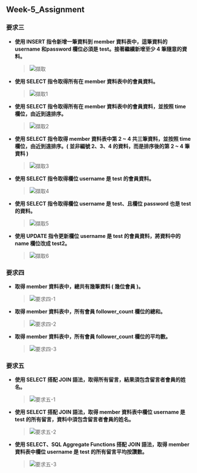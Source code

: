 ## Week-5_Assignment
  ### 要求三
* **使⽤ INSERT 指令新增⼀筆資料到 member 資料表中，這筆資料的 username 和password 欄位必須是 test。接著繼續新增⾄少 4 筆隨意的資料。**
  > ![擷取](https://user-images.githubusercontent.com/112391673/196144372-51d9a992-5a28-4d2a-a1bb-09e88bba45e5.PNG)



* **使⽤ SELECT 指令取得所有在 member 資料表中的會員資料。**
  > ![擷取1](https://user-images.githubusercontent.com/112391673/196135465-1bcbfd19-6fca-4717-b372-b802deafc732.PNG)

* **使⽤ SELECT 指令取得所有在 member 資料表中的會員資料，並按照 time 欄位，由近到遠排序。**
  > ![擷取2](https://user-images.githubusercontent.com/112391673/196135849-aa6d6a6a-2306-4b6b-aff2-f88d52aff9be.PNG)


* **使⽤ SELECT 指令取得 member 資料表中第 2 ~ 4 共三筆資料，並按照 time 欄位，由近到遠排序。( 並非編號 2、3、4 的資料，⽽是排序後的第 2 ~ 4 筆資料 )**
  > ![擷取3](https://user-images.githubusercontent.com/112391673/196135872-c8fefff4-b5b2-44aa-8e51-4c2c0a404524.PNG)

* **使⽤ SELECT 指令取得欄位 username 是 test 的會員資料。**
  > ![擷取4](https://user-images.githubusercontent.com/112391673/196136041-52b96a4e-10c9-4e12-a9b2-314d50478d2d.PNG)


* **使⽤ SELECT 指令取得欄位 username 是 test、且欄位 password 也是 test 的資料。**
  > ![擷取5](https://user-images.githubusercontent.com/112391673/196136068-82c8e585-b90e-4e6a-8bae-fdab34d8b94c.PNG)

* **使⽤ UPDATE 指令更新欄位 username 是 test 的會員資料，將資料中的 name 欄位改成 test2。**
  > ![擷取6](https://user-images.githubusercontent.com/112391673/196136081-7f3e90b9-bbab-4e98-9ac1-57e404654c67.PNG)

### 要求四
* **取得 member 資料表中，總共有幾筆資料 ( 幾位會員 )。**
  > ![要求四-1](https://user-images.githubusercontent.com/112391673/196138226-76786756-90e9-4610-b8c9-66cdf1be04ba.png)


* **取得 member 資料表中，所有會員 follower_count 欄位的總和。**
  > ![要求四-2](https://user-images.githubusercontent.com/112391673/196138242-ea823cb0-1981-43f2-bc94-ef4dc24e4a85.png)

* **取得 member 資料表中，所有會員 follower_count 欄位的平均數。**
  > ![要求四-3](https://user-images.githubusercontent.com/112391673/196138260-3e832ab0-1536-4475-b118-777dd24caf7d.png)

### 要求五
* **使⽤ SELECT 搭配 JOIN 語法，取得所有留⾔，結果須包含留⾔者會員的姓名。**
  > ![要求五-1](https://user-images.githubusercontent.com/112391673/196143004-d198067b-669b-4bc5-92eb-47b29b7e9a13.png)


* **使⽤ SELECT 搭配 JOIN 語法，取得 member 資料表中欄位 username 是 test 的所有留⾔，資料中須包含留⾔者會員的姓名。**
  > ![要求五-2](https://user-images.githubusercontent.com/112391673/196143035-d407c2c2-1c56-4be3-a667-489eea5dfbd1.png)


* **使⽤ SELECT、SQL Aggregate Functions 搭配 JOIN 語法，取得 member 資料表中欄位 username 是 test 的所有留⾔平均按讚數。**
  > ![要求五-3](https://user-images.githubusercontent.com/112391673/196143070-3ca98d48-6044-4d38-946b-f771ddebc5f5.png)

